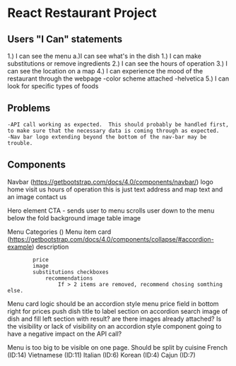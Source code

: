 # React Restaurant Project

## Users "I Can" statements
1.) I can see the menu
    a.)I can see what's in the dish
        1.) I can make substitutions or remove ingredients
2.) I can see the hours of operation
3.) I can see the location on a map
4.) I can experience the mood of the restaurant through the webpage
    -color scheme attached
    -helvetica 
5.) I can look for specific types of foods

## Problems
    -API call working as expected.  This should probably be handled first, to make sure that the necessary data is coming through as expected.
    -Nav bar logo extending beyond the bottom of the nav-bar may be trouble.


## Components
Navbar (https://getbootstrap.com/docs/4.0/components/navbar/)
    logo
    home
    visit us
        hours of operation
            this is just text
        address and map
            text and an image
    contact us

Hero element
    CTA - sends user to menu
        scrolls user down to the menu below the fold
    background image
        table image

Menu
    Categories ()
        Menu item card (https://getbootstrap.com/docs/4.0/components/collapse/#accordion-example)
            description
                
            price
            image
            substitutions checkboxes
                recommendations
                    If > 2 items are removed, recommend chosing somthing else.


Menu card logic
    should be an accordion style menu
    price field in bottom right for prices
    push dish title to label section on accordion
    search image of dish and fill left section with result? are there images already attached?
    Is the visibility or lack of visibility on an accordion style component going to have a negative impact on the API call?



Menu is too big to be visible on one page.
Should be split by cuisine
    French (ID:14)
    Vietnamese (ID:11)
    Italian (ID:6)
    Korean (ID:4)
    Cajun (ID:7)


